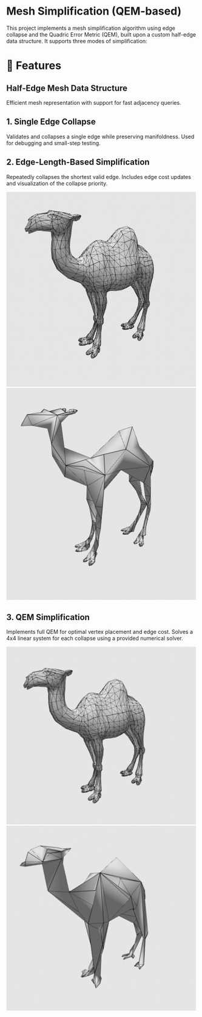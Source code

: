 # Mesh Simplification (QEM-based)

This project implements a mesh simplification algorithm using edge collapse and the Quadric Error Metric (QEM), built upon a custom half-edge data structure. It supports three modes of simplification:

# 🔧 Features

## Half-Edge Mesh Data Structure
Efficient mesh representation with support for fast adjacency queries.

## 1. Single Edge Collapse
Validates and collapses a single edge while preserving manifoldness. Used for debugging and small-step testing.

## 2. Edge-Length-Based Simplification
Repeatedly collapses the shortest valid edge. Includes edge cost updates and visualization of the collapse priority.

<img src="https://github.com/jinhgkim/Mesh-Simplifier/blob/master/img/edgelength_org.png" width="500"/> <img src="https://github.com/jinhgkim/Mesh-Simplifier/blob/master/img/edgelength.png" width="500"/>

## 3. QEM Simplification
Implements full QEM for optimal vertex placement and edge cost. Solves a 4x4 linear system for each collapse using a provided numerical solver.

<img src="https://github.com/jinhgkim/Mesh-Simplifier/blob/master/img/QEM_org.png" width="500"/> <img src="https://github.com/jinhgkim/Mesh-Simplifier/blob/master/img/QEM.png" width="500"/>